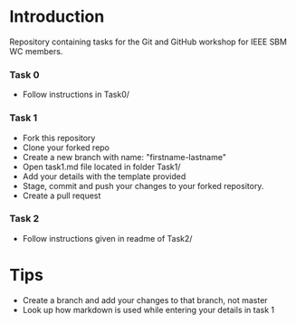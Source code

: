 # Introduction

Repository containing tasks for the Git and GitHub workshop for IEEE SBM WC members.

### Task 0

- Follow instructions in Task0/

### Task 1

- Fork this repository
- Clone your forked repo
- Create a new branch with name: "firstname-lastname"
- Open task1.md file located in folder Task1/
- Add your details with the template provided
- Stage, commit and push your changes to your forked repository.
- Create a pull request

### Task 2

- Follow instructions given in readme of Task2/

# Tips

- Create a branch and add your changes to that branch, not master
- Look up how markdown is used while entering your details in task 1